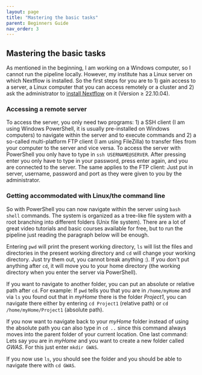 ```yaml
---
layout: page
title: "Mastering the basic tasks"
parent: Beginners Guide
nav_order: 3
---
```


## Mastering the basic tasks
As mentioned in the beginning, I am working on a Windows computer, so I cannot run the pipeline locally. However, my institute has a Linux server on which Nextflow is installed. So the first steps for you are to 1) gain access to a server, a Linux computer that you can access remotely or a cluster and 2) ask the administrator to [install Nextflow](https://www.nextflow.io/docs/latest/getstarted.html#installation) on it (Version ≥ 22.10.04).

### Accessing a remote server

To access the server, you only need two programs: 1) a SSH client (I am using Windows PowerShell, it is usually pre-installed on Windows computers) to navigate within the server and to execute commands and 2) a so-called multi-platform FTP client (I am using FileZilla) to transfer files from your computer to the server and vice versa. To access the server with PowerShell you only have to type in `ssh USERNAME@SERVER`. After pressing enter you only have to type in your password, press enter again, and you are connected to the server. The same applies to the FTP client: Just put in server, username, password and port as they were given to you by the administrator.

### Getting accommodated with Linux/the command line

So with PowerShell you can now navigate within the server using `bash shell` commands. The system is organized as a tree-like file system with a root branching into different folders (Unix file system). There are a lot of great video tutorials and basic courses available for free, but to run the pipeline just reading the paragraph below will be enough.

Entering `pwd` will print the present working directory, `ls` will list the files and directories in the present working directory and `cd` will change your working directory. Just try them out, you cannot break anything :). If you don't put anything after `cd`, it will move you to your home directory (the working directory when you enter the server via PowerShell).

If you want to navigate to another folder, you can put an absolute or relative path after `cd`. For example: If `pwd` tells you that you are in `/home/myHome` and via `ls` you found out that in *myHome* there is the folder *Project1*, you can navigate there either by entering `cd Project1` (relative path) or `cd /home/myHome/Project1` (absolute path).

If you now want to navigate back to your *myHome* folder instead of using the absolute path you can also type in `cd ..` since this command always moves into the parent folder of your current location. One last command: Lets say you are in *myHome* and you want to create a new folder called *GWAS*. For this just enter `mkdir GWAS`.

If you now use `ls`, you should see the folder and you should be able to navigate there with `cd GWAS`.
